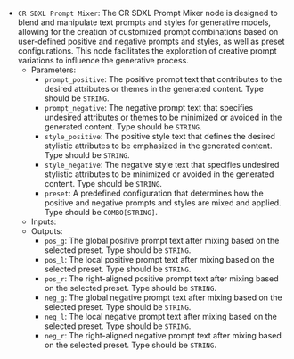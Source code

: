- `CR SDXL Prompt Mixer`: The CR SDXL Prompt Mixer node is designed to blend and manipulate text prompts and styles for generative models, allowing for the creation of customized prompt combinations based on user-defined positive and negative prompts and styles, as well as preset configurations. This node facilitates the exploration of creative prompt variations to influence the generative process.
    - Parameters:
        - `prompt_positive`: The positive prompt text that contributes to the desired attributes or themes in the generated content. Type should be `STRING`.
        - `prompt_negative`: The negative prompt text that specifies undesired attributes or themes to be minimized or avoided in the generated content. Type should be `STRING`.
        - `style_positive`: The positive style text that defines the desired stylistic attributes to be emphasized in the generated content. Type should be `STRING`.
        - `style_negative`: The negative style text that specifies undesired stylistic attributes to be minimized or avoided in the generated content. Type should be `STRING`.
        - `preset`: A predefined configuration that determines how the positive and negative prompts and styles are mixed and applied. Type should be `COMBO[STRING]`.
    - Inputs:
    - Outputs:
        - `pos_g`: The global positive prompt text after mixing based on the selected preset. Type should be `STRING`.
        - `pos_l`: The local positive prompt text after mixing based on the selected preset. Type should be `STRING`.
        - `pos_r`: The right-aligned positive prompt text after mixing based on the selected preset. Type should be `STRING`.
        - `neg_g`: The global negative prompt text after mixing based on the selected preset. Type should be `STRING`.
        - `neg_l`: The local negative prompt text after mixing based on the selected preset. Type should be `STRING`.
        - `neg_r`: The right-aligned negative prompt text after mixing based on the selected preset. Type should be `STRING`.
